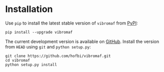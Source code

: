 # Installation

Use `pip` to install the latest stable version of `vibromaf` from [PyPI](https://pypi.org/project/vibromaf):

```shell
pip install --upgrade vibromaf
```

The current development version is available on [GitHub](https://github.com/hofbi/vibromaf).
Install the version from `HEAD` using `git` and `python setup.py`:

```shell
git clone https://github.com/hofbi/vibromaf.git
cd vibromaf
python setup.py install
```

